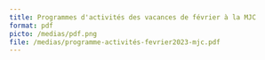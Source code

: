 ```yaml
---
title: Programmes d'activités des vacances de février à la MJC
format: pdf
picto: /medias/pdf.png
file: /medias/programme-activités-fevrier2023-mjc.pdf
---
```


